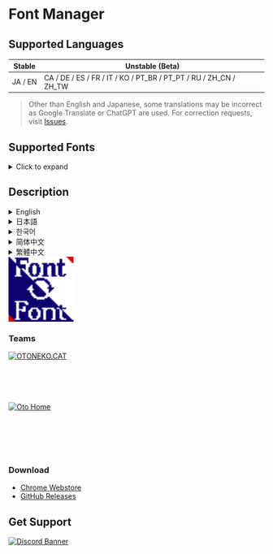 # Font Manager
## Supported Languages

| Stable | Unstable (Beta) |
| --- | --- |
| JA / EN | CA / DE / ES / FR / IT / KO / PT_BR / PT_PT / RU / ZH_CN / ZH_TW |

> Other than English and Japanese, some translations may be incorrect as Google Translate or ChatGPT are used. For correction requests, visit [Issues](https://github.com/otoneko1102/font-manager/issues).

## Supported Fonts
<details>
  <summary>Click to expand</summary>

  - AoboshiOne  
  - BIZUDPGothic  
  - Consolas  
  - DaysOne  
  - DejaVuSans  
  - DejaVuSansMono  
  - DejaVuSerif  
  - DelaGothicOne  
  - DotGothic16  
  - FiraCode  
  - HachiMaruPop  
  - HinaMincho  
  - Iansui  
  - IBMPlexSans  
  - IrohakakuC  
  - JetBrainsMono  
  - KaiseiDecol  
  - KaiseiOpti  
  - Keifont  
  - KillGothicU  
  - KiwiMaru  
  - KleeOne  
  - Koruri  
  - Kosugi  
  - KosugiMaru  
  - Mejiro  
  - MochiyPopOne  
  - MPLUS1p  
  - MPLUSRounded1c  
  - NDot  
  - NotoSans  
  - NotoSerif  
  - OpenSans  
  - Roboto  
  - RobotoCondensed  
  - RobotoFlex  
  - RobotoMono  
  - RobotoSerif  
  - RobotoSlab  
  - Rubik  
  - SawarabiGothic  
  - SawarabiMincho  
  - ShipporiMincho  
  - Slackside80Pop  
  - SlacksideOne  
  - SourceCodePro  
  - TsukuhouGothic  
  - UDEVGothic  
  - Yomogi  
  - YuseiMagic  
  - ZenKakuGothic  
  - ZenKurenaido  
  - ZenMaruGothic  
  - ZenOldMincho  
</details>


## Description
<details>
  <summary>English</summary>
  Change the font for all pages.<br>
  By selecting and enabling the font included in the extension, you can use that font on all pages.<br>
  Using familiar fonts will make surfing the internet even more comfortable.<br>
  We are currently looking for fonts to be used in the extension. Suggestions are accepted on Github or Discord. If you don't have a font you like, please contact us! We'll respond!
</details>
<details>
  <summary>日本語</summary>
  すべてのページのフォントを変更します。<br>
  拡張機能に搭載されているフォントを選び有効化することで、すべてのページでそのフォントを使用できます。<br>
  慣れ親しんだフォントを使うことで、ネットサーフィンをより快適なものにできます。<br>
  拡張機能に搭載するフォントを募集中です。提案はGithubまたはDiscordで受け付けています。もし、あなたが好んで使うフォントが搭載されていない場合は問い合わせてみてください！対応します！
</details>
<details>
  <summary>한국어</summary>
  모든 페이지의 폰트를 변경하세요.<br>
  확장 프로그램에 포함된 폰트를 선택하고 활성화하면 모든 페이지에서 해당 폰트를 사용할 수 있습니다.<br>
  익숙한 폰트를 사용하면 인터넷 서핑이 더욱 편안해집니다.<br>
  현재 확장 프로그램에서 사용할 폰트를 찾고 있습니다. GitHub 또는 Discord에서 제안을 받고 있으니, 원하는 폰트가 없다면 언제든지 문의해주세요! 빠르게 답변해 드리겠습니다!
</details>
<details>
  <summary>简体中文</summary>
  更改所有页面的字体。<br>
  通过选择并启用扩展程序中包含的字体，您可以在所有页面上使用该字体。<br>
  使用熟悉的字体可以让您的上网体验更加舒适。<br>
  我们正在寻找适合扩展的字体。欢迎在 GitHub 或 Discord 上提出建议。如果您找不到喜欢的字体，请联系我们！我们会回复您！
</details>
<details>
  <summary>繁體中文</summary>
  更改所有頁面的字體。<br>
  透過選擇並啟用擴充功能內包含的字體，您可以在所有頁面上使用該字體。<br>
  使用熟悉的字體能讓您的網頁瀏覽體驗更加舒適。<br>
  我們正在尋找適合擴充功能的字體，歡迎在 GitHub 或 Discord 上提出建議。如果您找不到喜歡的字體，請聯繫我們！我們會回覆您！
</details>

<div style="text-align: center;">
  <img src="https://github.com/otoneko1102/font-manager/blob/main/icons/128x128.png?raw=true" alt="Logo" style="display: block; width: auto; height: 128px;">
</div>

### Teams
<a href="https://oto.pet/"><img src="https://www.otoneko.cat/img/logo.png" alt="OTONEKO.CAT" style="display: block; width: auto; height: 100px;"/></a>
<a href="https://www.otoho.me/"><img src="https://www.otoho.me/img/logo.png" alt="Oto Home" style="display: block; width: auto; height: 100px;"/></a>

### Download
- [Chrome Webstore](https://chromewebstore.google.com/detail/mgpehaaemcemgmipcaaclkkmhgllchho)
- [GitHub Releases](https://github.com/otoneko1102/font-manager/releases)

## Get Support
<a href="https://discord.gg/yKW8wWKCnS"><img src="https://discordapp.com/api/guilds/1005287561582878800/widget.png?style=banner4" alt="Discord Banner"/></a>
